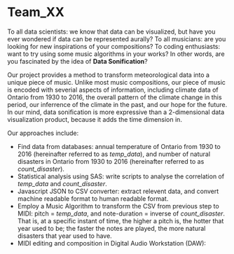 # Team_XX
To all data scientists: we know that data can be visualized, but have you ever wondered if data can be represented aurally? To all musicians: are you looking for new inspirations of your compositions? To coding enthusiasts: want to try using some music algorithms in your works? In other words, are you fascinated by the idea of **Data Sonification**? 

Our project provides a method to transform meteorological data into a unique piece of music. Unlike most music compositions, our piece of music is encoded with severial aspects of information, including climate data of Ontario from 1930 to 2016, the overall pattern of the climate change in this period, our inferrence of the climate in the past, and our hope for the future. In our mind, data sonification is more expressive than a 2-dimensional data visualization product, because it adds the time dimension in.

Our approaches include:
- Find data from databases: annual temperature of Ontario from 1930 to 2016 (hereinafter referred to as *temp_data*), and number of natural disasters in Ontario from 1930 to 2016 (hereinafter referred to as *count_disaster*).
- Statistical analysis using SAS: write scripts to analyse the correlation of *temp_data* and *count_disaster*. 
- Javascript JSON to CSV converter: extract relevent data, and convert machine readable format to human readable format.
- Employ a Music Algorithm to transform the CSV from previous step to MIDI: pitch = *temp_data*, and note-duration = inverse of *count_disaster*. That is, at a specific instant of time, the higher a pitch is, the hotter that year used to be; the faster the notes are played, the more natural disasters that year used to have.
- MIDI editing and composition in Digital Audio Workstation (DAW):  


